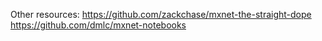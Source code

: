 Other resources:
https://github.com/zackchase/mxnet-the-straight-dope
https://github.com/dmlc/mxnet-notebooks

